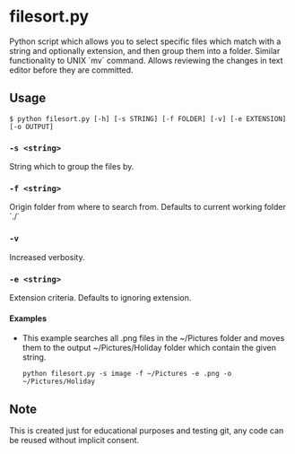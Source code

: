 filesort.py
===========

Python script which allows you to select specific files which match with a string 
and optionally extension, and then group them into a folder. Similar functionality
to UNIX ´mv´ command. Allows reviewing the changes in text editor before
they are committed.

Usage
-----
    $ python filesort.py [-h] [-s STRING] [-f FOLDER] [-v] [-e EXTENSION] [-o OUTPUT]

### `-s <string>`

String which to group the files by.

### `-f <string>`

Origin folder from where to search from. Defaults to current working folder ´./´

### `-v`

Increased verbosity.

### `-e <string>`

Extension criteria. Defaults to ignoring extension.

#### Examples

+   This example searches all .png files in the ~/Pictures folder and moves them
    to the output ~/Pictures/Holiday folder which contain the given string.

        python filesort.py -s image -f ~/Pictures -e .png -o ~/Pictures/Holiday

Note
----
This is created just for educational purposes and testing git, any code can be reused
without implicit consent.
